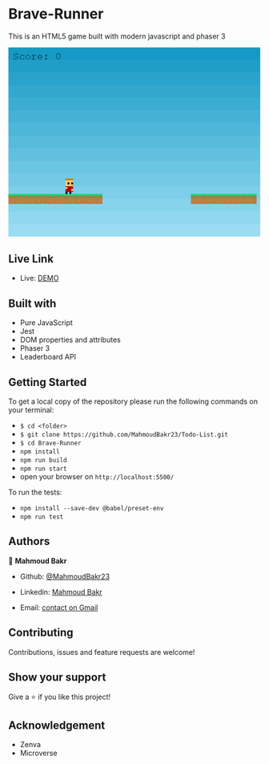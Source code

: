 # Brave-Runner
This is an HTML5 game built with modern javascript and phaser 3

![screenshot](./Screenshot.png)

## Live Link

- Live: [DEMO](https://rawcdn.githack.com/MahmoudBakr23/Brave-Runner/b772b2d72dac5b23e34b1b810d8dbdf8b2655b25/dist/index.html)

## Built with

- Pure JavaScript
- Jest
- DOM properties and attributes
- Phaser 3
- Leaderboard API

## Getting Started
To get a local copy of the repository please run the following commands on your terminal:
- ```$ cd <folder>```
- ```$ git clone https://github.com/MahmoudBakr23/Todo-List.git ```
- ```$ cd Brave-Runner ```
- ``` npm install ```
- ``` npm run build ```
- ``` npm run start ```
- open your browser on ``` http://localhost:5500/ ```

To run the tests:
- ```npm install --save-dev @babel/preset-env```
- ```npm run test```

## Authors

👤 **Mahmoud Bakr**
- Github: [@MahmoudBakr23](https://github.com/MahmoudBakr23)

- Linkedin: [Mahmoud Bakr](https://www.linkedin.com/in/m-bakr/)

- Email: [contact on Gmail](mbakr6821@gmail.com)

##    Contributing

Contributions, issues and feature requests are welcome!

## Show your support

Give a ⭐️ if you like this project!

## Acknowledgement

- Zenva
- Microverse